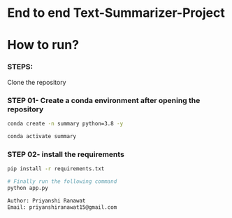 # End to end Text-Summarizer-Project

# How to run?
### STEPS:

Clone the repository

### STEP 01- Create a conda environment after opening the repository

```bash
conda create -n summary python=3.8 -y
```

```bash
conda activate summary
```


### STEP 02- install the requirements
```bash
pip install -r requirements.txt
```


```bash
# Finally run the following command
python app.py
```

```bash
Author: Priyanshi Ranawat
Email: priyanshiranawat15@gmail.com

```

